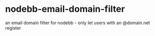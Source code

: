 # nodebb-email-domain-filter
an email domain filter for nodebb - only let users with an @domain.net register
